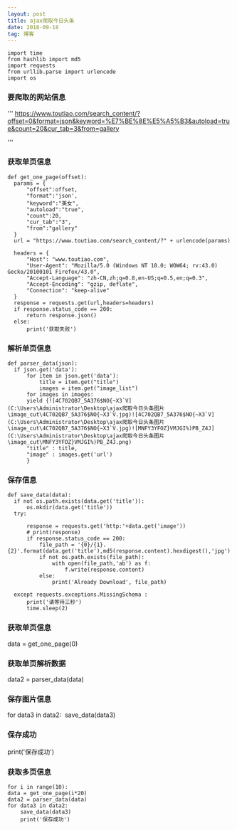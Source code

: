 ```yaml
---
layout: post
title: ajax爬取今日头条
date: 2018-09-18
tag: 博客
---
```

```
import time
from hashlib import md5
import requests
from urllib.parse import urlencode
import os
```





### 要爬取的网站信息


'''
https://www.toutiao.com/search_content/?offset=0&format=json&keyword=%E7%BE%8E%E5%A5%B3&autoload=true&count=20&cur_tab=3&from=gallery

'''

### 获取单页信息


	def get_one_page(offset):
	  params = {
	      "offset":offset,
	      "format":'json',
	      "keyword":"美女",
	      "autoload":"true",
	      "count":20,
	      "cur_tab":"3",
	      "from":"gallery"
	  }
	  url = "https://www.toutiao.com/search_content/?" + urlencode(params)
	
	  headers = {
	      "Host": "www.toutiao.com",
	      "User-Agent": "Mozilla/5.0 (Windows NT 10.0; WOW64; rv:43.0) Gecko/20100101 Firefox/43.0",
	      "Accept-Language": "zh-CN,zh;q=0.8,en-US;q=0.5,en;q=0.3",
	      "Accept-Encoding": "gzip, deflate",
	      "Connection": "keep-alive"
	  }
	  response = requests.get(url,headers=headers)
	  if response.status_code == 200:
	      return response.json()
	  else:
	      print('获取失败')

### 解析单页信息
	def parser_data(json):
	  if json.get('data'):
	      for item in json.get('data'):
	          title = item.get("title")
	          images = item.get("image_list")
	      for images in images:
	      yield {![4C702QB7_5A376$NO{~X3`V](C:\Users\Administrator\Desktop\ajax爬取今日头条图片\image_cut\4C702QB7_5A376$NO{~X3`V.jpg)![4C702QB7_5A376$NO{~X3`V](C:\Users\Administrator\Desktop\ajax爬取今日头条图片\image_cut\4C702QB7_5A376$NO{~X3`V.jpg)![MNFY3YFOZ}VMJGI%)PB_Z4J](C:\Users\Administrator\Desktop\ajax爬取今日头条图片\image_cut\MNFY3YFOZ}VMJGI%)PB_Z4J.png)
	      "title" : title,
	      "image" : images.get('url')
	      }

### 保存信息

	def save_data(data):
	  if not os.path.exists(data.get('title')):
	      os.mkdir(data.get('title'))
	  try:
	
	      response = requests.get('http:'+data.get('image')) 
	      # print(response)        
	      if response.status_code == 200:
	          file_path = '{0}/{1}.{2}'.format(data.get('title'),md5(response.content).hexdigest(),'jpg')
	          if not os.path.exists(file_path):
	              with open(file_path,'ab') as f:
	                  f.write(response.content)
	          else:
	              print('Already Download', file_path)
	
	  except requests.exceptions.MissingSchema :
	      print('请等待三秒')
	      time.sleep(2)


### 获取单页信息
data = get_one_page(0)
### 获取单页解析数据
data2 = parser_data(data)
### 保存图片信息
for data3 in data2:
​    save_data(data3)
### 保存成功
print('保存成功')

### 获取多页信息

	for i in range(10):
	data = get_one_page(i*20)
	data2 = parser_data(data)
	for data3 in data2:
	    save_data(data3)
	    print('保存成功')



